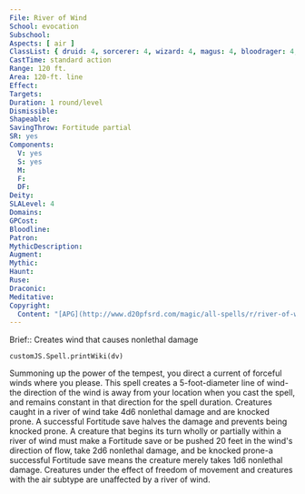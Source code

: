 ```yaml
---
File: River of Wind
School: evocation
Subschool: 
Aspects: [ air ]
ClassList: { druid: 4, sorcerer: 4, wizard: 4, magus: 4, bloodrager: 4, occultist: 4 }
CastTime: standard action
Range: 120 ft.
Area: 120-ft. line
Effect: 
Targets: 
Duration: 1 round/level
Dismissible: 
Shapeable: 
SavingThrow: Fortitude partial
SR: yes
Components:
  V: yes
  S: yes
  M: 
  F: 
  DF: 
Deity: 
SLALevel: 4
Domains: 
GPCost: 
Bloodline: 
Patron: 
MythicDescription: 
Augment: 
Mythic: 
Haunt: 
Ruse: 
Draconic: 
Meditative: 
Copyright:
  Content: "[APG](http://www.d20pfsrd.com/magic/all-spells/r/river-of-wind)"
---
```

Brief:: Creates wind that causes nonlethal damage

```dataviewjs
customJS.Spell.printWiki(dv)
```

Summoning up the power of the tempest, you direct a current of forceful winds where you please. This spell creates a 5-foot-diameter line of wind-the direction of the wind is away from your location when you cast the spell, and remains constant in that direction for the spell duration. Creatures caught in a river of wind take 4d6 nonlethal damage and are knocked prone. A successful Fortitude save halves the damage and prevents being knocked prone.  A creature that begins its turn wholly or partially within a river of wind must make a Fortitude save or be pushed 20 feet in the wind's direction of flow, take 2d6 nonlethal damage, and be knocked prone-a successful Fortitude save means the creature merely takes 1d6 nonlethal damage. Creatures under the effect of freedom of movement and creatures with the air subtype are unaffected by a river of wind.
